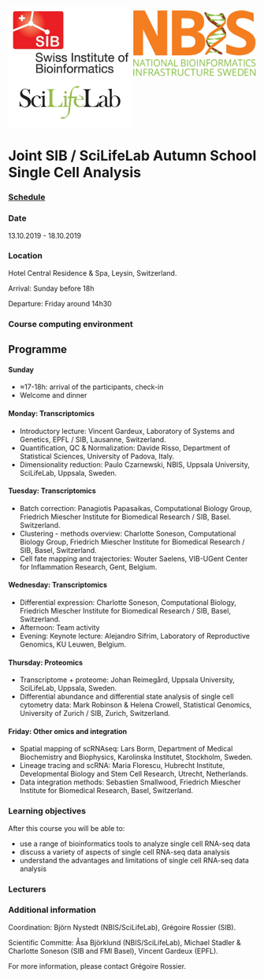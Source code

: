 <img src="./logos/sib_logo_high.jpg" width="250">
<img src="logos/nbislogo-orange-txt.svg" width="250">
<img src="logos/scilifelab-ws.jpg" width="250">

# Joint SIB / SciLifeLab Autumn School Single Cell Analysis

### [Schedule](schedule.md)

### Date
13.10.2019 - 18.10.2019

### Location
Hotel Central Residence & Spa, Leysin, Switzerland.

Arrival: Sunday before 18h

Departure: Friday around 14h30

### Course computing environment

## Programme

#### Sunday

* ≈17-18h: arrival of the participants, check-in
* Welcome and dinner

#### Monday: Transcriptomics

* Introductory lecture: Vincent Gardeux, Laboratory of Systems and Genetics, EPFL / SIB, Lausanne, Switzerland.
* Quantification, QC & Normalization: Davide Risso, Department of Statistical Sciences, University of Padova, Italy.
* Dimensionality reduction: Paulo Czarnewski, NBIS, Uppsala University, SciLifeLab, Uppsala, Sweden.

#### Tuesday: Transcriptomics

* Batch correction: Panagiotis Papasaikas, Computational Biology Group, Friedrich Miescher Institute for Biomedical Research / SIB, Basel. Switzerland.
* Clustering - methods overview: Charlotte Soneson, Computational Biology Group, Friedrich Miescher Institute for Biomedical Research / SIB, Basel, Switzerland.
* Cell fate mapping and trajectories: Wouter Saelens, VIB-UGent Center for Inflammation Research, Gent, Belgium.

#### Wednesday: Transcriptomics

* Differential expression: Charlotte Soneson, Computational Biology, Friedrich Miescher Institute for Biomedical Research / SIB, Basel, Switzerland.
* Afternoon: Team activity
* Evening: Keynote lecture: Alejandro Sifrim, Laboratory of Reproductive Genomics, KU Leuwen, Belgium.

#### Thursday: Proteomics

* Transcriptome + proteome: Johan Reimegård, Uppsala University, SciLifeLab, Uppsala, Sweden.
* Differential abundance and differential state analysis of single cell cytometry data: Mark Robinson & Helena Crowell, Statistical Genomics, University of Zurich / SIB, Zurich, Switzerland.

#### Friday: Other omics and integration

* Spatial mapping of scRNAseq: Lars Borm, Department of Medical Biochemistry and Biophysics, Karolinska Institutet, Stockholm, Sweden.
* Lineage tracing and scRNA: Maria Florescu, Hubrecht Institute, Developmental Biology and Stem Cell Research, Utrecht, Netherlands.
* Data integration methods: Sebastien Smallwood, Friedrich Miescher Institute for Biomedical Research, Basel, Switzerland.

### Learning objectives
After this course you will be able to:
- use a range of bioinformatics tools to analyze single cell RNA-seq data
- discuss a variety of aspects of single cell RNA-seq data analysis
- understand the advantages and limitations of single cell RNA-seq data analysis

### Lecturers

### Additional information

Coordination: Björn Nystedt (NBIS/SciLifeLab), Grégoire Rossier (SIB).

Scientific Committe: Åsa Björklund (NBIS/SciLifeLab), Michael Stadler & Charlotte Soneson (SIB and FMI Basel), Vincent Gardeux (EPFL).

For more information, please contact Grégoire Rossier.

